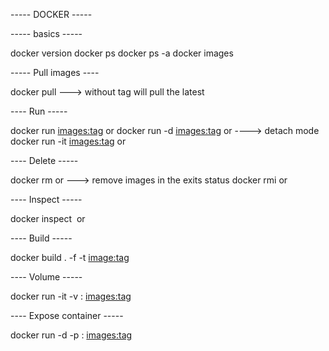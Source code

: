 ----- DOCKER -----

----- basics -----

docker version
docker ps
docker ps -a 
docker images

----- Pull images ----

docker pull <images>  ---> without tag will pull the latest 

---- Run -----

docker run <images:tag> or <id> 
docker run -d <images:tag> or <id>   ----> detach mode 
docker run -it <images:tag> or <id> 

---- Delete -----

docker rm <images> or <id>   ---> remove images in the exits status 
docker rmi <images> or <id>

---- Inspect -----

docker inspect <image> or <id>

---- Build -----

docker build . -f <Dockerfile> -t <image:tag>

---- Volume -----

docker run -it -v <local-folder>:<target-folder> <images:tag>

---- Expose container -----

docker run -d -p <targetport>:<images port> <images:tag>

